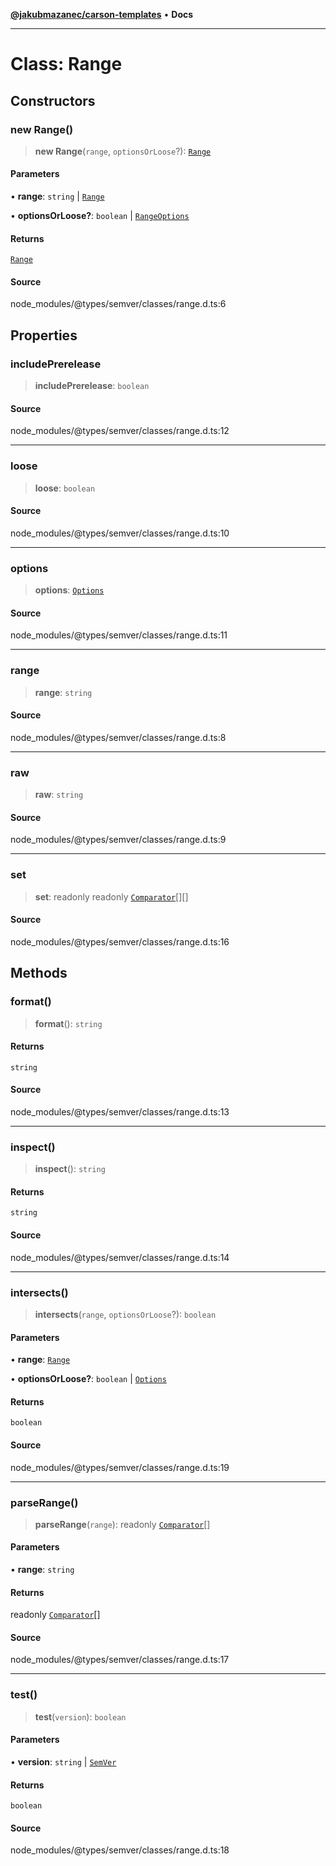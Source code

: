 [**@jakubmazanec/carson-templates**](../../../README.md) • **Docs**

---

# Class: Range

## Constructors

### new Range()

> **new Range**(`range`, `optionsOrLoose`?): [`Range`](Range.md)

#### Parameters

• **range**: `string` \| [`Range`](Range.md)

• **optionsOrLoose?**: `boolean` \| [`RangeOptions`](../interfaces/RangeOptions.md)

#### Returns

[`Range`](Range.md)

#### Source

node_modules/@types/semver/classes/range.d.ts:6

## Properties

### includePrerelease

> **includePrerelease**: `boolean`

#### Source

node_modules/@types/semver/classes/range.d.ts:12

---

### loose

> **loose**: `boolean`

#### Source

node_modules/@types/semver/classes/range.d.ts:10

---

### options

> **options**: [`Options`](../interfaces/Options.md)

#### Source

node_modules/@types/semver/classes/range.d.ts:11

---

### range

> **range**: `string`

#### Source

node_modules/@types/semver/classes/range.d.ts:8

---

### raw

> **raw**: `string`

#### Source

node_modules/@types/semver/classes/range.d.ts:9

---

### set

> **set**: readonly readonly [`Comparator`](Comparator.md)[][]

#### Source

node_modules/@types/semver/classes/range.d.ts:16

## Methods

### format()

> **format**(): `string`

#### Returns

`string`

#### Source

node_modules/@types/semver/classes/range.d.ts:13

---

### inspect()

> **inspect**(): `string`

#### Returns

`string`

#### Source

node_modules/@types/semver/classes/range.d.ts:14

---

### intersects()

> **intersects**(`range`, `optionsOrLoose`?): `boolean`

#### Parameters

• **range**: [`Range`](Range.md)

• **optionsOrLoose?**: `boolean` \| [`Options`](../interfaces/Options.md)

#### Returns

`boolean`

#### Source

node_modules/@types/semver/classes/range.d.ts:19

---

### parseRange()

> **parseRange**(`range`): readonly [`Comparator`](Comparator.md)[]

#### Parameters

• **range**: `string`

#### Returns

readonly [`Comparator`](Comparator.md)[]

#### Source

node_modules/@types/semver/classes/range.d.ts:17

---

### test()

> **test**(`version`): `boolean`

#### Parameters

• **version**: `string` \| [`SemVer`](SemVer.md)

#### Returns

`boolean`

#### Source

node_modules/@types/semver/classes/range.d.ts:18
